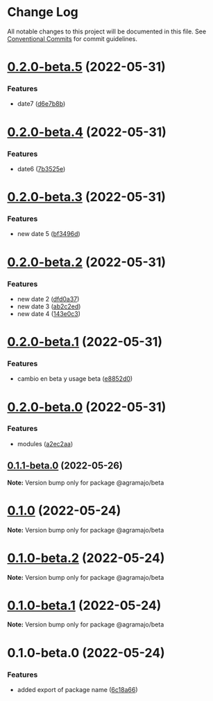 # Change Log

All notable changes to this project will be documented in this file.
See [Conventional Commits](https://conventionalcommits.org) for commit guidelines.

# [0.2.0-beta.5](https://github.com/agramajo/test/compare/@agramajo/beta@0.2.0-beta.4...@agramajo/beta@0.2.0-beta.5) (2022-05-31)


### Features

* date7 ([d6e7b8b](https://github.com/agramajo/test/commit/d6e7b8b64ac526530f391ec67165f1acec6e3cb9))





# [0.2.0-beta.4](https://github.com/agramajo/test/compare/@agramajo/beta@0.2.0-beta.3...@agramajo/beta@0.2.0-beta.4) (2022-05-31)


### Features

* date6 ([7b3525e](https://github.com/agramajo/test/commit/7b3525e027ec5b189ea9fd6c93ebd824b45cdbe7))





# [0.2.0-beta.3](https://github.com/agramajo/test/compare/@agramajo/beta@0.2.0-beta.2...@agramajo/beta@0.2.0-beta.3) (2022-05-31)


### Features

* new date 5 ([bf3496d](https://github.com/agramajo/test/commit/bf3496db5753dd22c15c076e3afb6e828f223d33))





# [0.2.0-beta.2](https://github.com/agramajo/test/compare/@agramajo/beta@0.2.0-beta.1...@agramajo/beta@0.2.0-beta.2) (2022-05-31)


### Features

* new date 2 ([dfd0a37](https://github.com/agramajo/test/commit/dfd0a37f7b8131b6467f4dc9cfbc93abed5df784))
* new date 3 ([ab2c2ed](https://github.com/agramajo/test/commit/ab2c2ed583bd4182144a1324cfc103698573f086))
* new date 4 ([143e0c3](https://github.com/agramajo/test/commit/143e0c370ce04941039fcd93956c5862810a3417))





# [0.2.0-beta.1](https://github.com/agramajo/test/compare/@agramajo/beta@0.2.0-beta.0...@agramajo/beta@0.2.0-beta.1) (2022-05-31)


### Features

* cambio en beta y usage beta ([e8852d0](https://github.com/agramajo/test/commit/e8852d04a78312335e0830da4566f768a70fe672))






# [0.2.0-beta.0](https://github.com/agramajo/test/compare/@agramajo/beta@0.1.1-beta.0...@agramajo/beta@0.2.0-beta.0) (2022-05-31)


### Features

* modules ([a2ec2aa](https://github.com/agramajo/test/commit/a2ec2aa32486f8adda24781b66aa0e517e5b2d83))






## [0.1.1-beta.0](https://github.com/agramajo/test/compare/@agramajo/beta@0.1.0...@agramajo/beta@0.1.1-beta.0) (2022-05-26)

**Note:** Version bump only for package @agramajo/beta





# [0.1.0](https://github.com/agramajo/test/compare/@agramajo/beta@0.1.0-beta.2...@agramajo/beta@0.1.0) (2022-05-24)

**Note:** Version bump only for package @agramajo/beta





# [0.1.0-beta.2](https://github.com/agramajo/test/compare/@agramajo/beta@0.1.0-beta.1...@agramajo/beta@0.1.0-beta.2) (2022-05-24)

**Note:** Version bump only for package @agramajo/beta





# [0.1.0-beta.1](https://github.com/agramajo/test/compare/@agramajo/beta@0.1.0-beta.0...@agramajo/beta@0.1.0-beta.1) (2022-05-24)

**Note:** Version bump only for package @agramajo/beta





# 0.1.0-beta.0 (2022-05-24)


### Features

* added export of package name ([6c18a66](https://github.com/agramajo/test/commit/6c18a66e5a20ca8d8b4f4c0ac494f7b76ff616f4))
